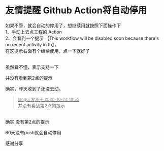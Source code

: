 # 友情提醒 Github Action将自动停用


如果不管，就会自动的停用了，想继续用就按照下面操作下<br />
1、手动上去点工程的 Action<br />
2、会看到一个提示 【This workflow will be disabled soon because there's no recent activity in th】，<br />
在这提示右面有个继续使用，点一下就好了<br />
<br />
<img src="static/image/smiley/default/lol.gif" smilieid="12" border="0" alt="" /><img src="static/image/smiley/default/lol.gif" smilieid="12" border="0" alt="" /><img src="static/image/smiley/default/lol.gif" smilieid="12" border="0" alt="" /><img src="static/image/smiley/default/lol.gif" smilieid="12" border="0" alt="" /><img src="static/image/smiley/default/lol.gif" smilieid="12" border="0" alt="" /><img src="static/image/smiley/default/lol.gif" smilieid="12" border="0" alt="" />

虽然看不懂，表示支持一下

并没有看到第2点的提示

确实，昨天收到了还没去动。

<div class="quote"><blockquote><font size="2"><a href="https://www.hostloc.com/forum.php?mod=redirect&amp;goto=findpost&amp;pid=9347052&amp;ptid=758049" target="_blank"><font color="#999999">laogui 发表于 2020-10-24 18:55</font></a></font><br />
并没有看到第2点的提示</blockquote></div><br />
确实 没有第2点的提示 

60天没有push就会自动停用

感谢分享
